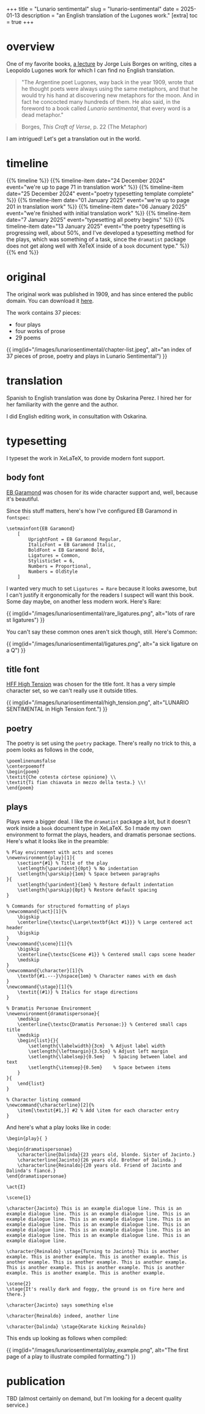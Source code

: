 +++
title = "Lunario sentimental"
slug = "lunario-sentimental"
date = 2025-01-13
description = "an English translation of the Lugones work."
[extra]
  toc = true
+++

# overview
One of my favorite books, [a lecture](https://nnix.com/reading/this-craft-of-verse/) by Jorge Luis Borges on writing, cites a Leopoldo Lugones work for which I can find no English translation.

> "The Argentine poet Lugones, way back in the year 1909, wrote that he thought poets were always using the same metaphors, and that he would try his hand at discovering new metaphors for the moon. And in fact he concocted many hundreds of them. He also said, in the foreword to a book called _Lunario sentimental_, that every word is a dead metaphor."

> Borges, _This Craft of Verse_, p. 22 (The Metaphor)

I am intrigued! Let's get a translation out in the world.

# timeline
{{% timeline %}}
    {{% timeline-item date="24 December 2024" event="we're up to page 71 in translation work" %}}
    {{% timeline-item date="25 December 2024" event="poetry typesetting template complete" %}}
    {{% timeline-item date="01 January 2025" event="we're up to page 201 in translation work" %}}
    {{% timeline-item date="06 January 2025" event="we're finished with initial translation work" %}}
    {{% timeline-item date="7 January 2025" event="typesetting all poetry begins" %}}
    {{% timeline-item date="13 January 2025" event="the poetry typesetting is progressing well, about 50%, and I've developed a typesetting method for the plays, which was something of a task, since the `dramatist` package does not get along well with XeTeX inside of a `book` document type." %}}
{{% end %}}


# original
The original work was published in 1909, and has since entered the public domain. You can download it [here](https://nnix.com/images/lunariosentimental/lunario_sentimental_original.pdf).

The work contains 37 pieces:
- four plays
- four works of prose
- 29 poems

{{ img(id="/images/lunariosentimental/chapter-list.jpeg", alt="an index of 37 pieces of prose, poetry and plays in Lunario Sentimental") }}

# translation
Spanish to English translation was done by Oskarina Perez. I hired her for her familiarity with the genre and the author.

I did English editing work, in consultation with Oskarina.

# typesetting
I typeset the work in XeLaTeX, to provide modern font support.

## body font
[EB Garamond](https://en.wikipedia.org/wiki/EB_Garamond) was chosen for its wide character support and, well, because it's beautiful.

Since this stuff matters, here's how I've configured EB Garamond in `fontspec`:
```
\setmainfont{EB Garamond}
    [
        UprightFont = EB Garamond Regular,
        ItalicFont = EB Garamond Italic,
        BoldFont = EB Garamond Bold,
        Ligatures = Common,
        StylisticSet = 6,
        Numbers = Proportional,
        Numbers = OldStyle
    ]
```
I wanted very much to set `Ligatures = Rare` because it looks awesome, but I can't justify it ergonomically for the readers I suspect will want this book. Some day maybe, on another less modern work. Here's Rare:

{{ img(id="/images/lunariosentimental/rare_ligatures.png", alt="lots of rare st ligatures") }}

You can't say these common ones aren't sick though, still. Here's Common:

{{ img(id="/images/lunariosentimental/ligatures.png", alt="a sick ligature on a Q") }}

## title font
[HFF High Tension](https://www.dafont.com/hff-high-tension.font) was chosen for the title font. It has a very simple character set, so we can't really use it outside titles.

{{ img(id="/images/lunariosentimental/high_tension.png", alt="LUNARIO SENTIMENTAL in High Tension font.") }}

## poetry
The poetry is set using the `poetry` package. There's really no trick to this, a poem looks as follows in the code,

```
\poemlinenumsfalse
\centerpoemoff
\begin{poem}
\textit{Che cotesta córtese opinione} \\
\textit{Ti fian chiavata in mezzo della testa.} \\!
\end{poem}
```

## plays
Plays were a bigger deal. I like the `dramatist` package a lot, but it doesn't work inside a `book` document type in XeLaTeX. So I made my own environment to format the plays, headers, and dramatis personae sections. Here's what it looks like in the preamble:
```
% Play environment with acts and scenes
\newenvironment{play}[1]{
    \section*{#1} % Title of the play
    \setlength{\parindent}{0pt} % No indentation
    \setlength{\parskip}{1em} % Space between paragraphs
}{
    \setlength{\parindent}{1em} % Restore default indentation
    \setlength{\parskip}{0pt} % Restore default spacing
}

% Commands for structured formatting of plays
\newcommand{\act}[1]{%
    \bigskip
    \centerline{\textsc{\Large\textbf{Act #1}}} % Large centered act header
    \bigskip
}
\newcommand{\scene}[1]{%
    \bigskip
    \centerline{\textsc{Scene #1}} % Centered small caps scene header
    \medskip
}
\newcommand{\character}[1]{%
    \textbf{#1.---}\hspace{1em} % Character names with em dash
}
\newcommand{\stage}[1]{%
    \textit{(#1)} % Italics for stage directions
}

% Dramatis Personae Environment
\newenvironment{dramatispersonae}{
    \medskip
    \centerline{\textsc{Dramatis Personae:}} % Centered small caps title
    \medskip
    \begin{list}{}{
        \setlength{\labelwidth}{3cm}  % Adjust label width
        \setlength{\leftmargin}{3.5cm} % Adjust left margin
        \setlength{\labelsep}{0.5em}   % Spacing between label and text
        \setlength{\itemsep}{0.5em}    % Space between items
    }
}{
    \end{list}
}

% Character listing command
\newcommand{\characterline}[2]{%
    \item[\textit{#1,}] #2 % Add \item for each character entry
}
```

And here's what a play looks like in code:
```
\begin{play}{ }

\begin{dramatispersonae}
    \characterline{Dalinda}{23 years old, blonde. Sister of Jacinto.}
    \characterline{Jacinto}{26 years old. Brother of Dalinda.}
    \characterline{Reinaldo}{20 years old. Friend of Jacinto and Dalinda's fiancé.}
\end{dramatispersonae}

\act{I}

\scene{1}

\character{Jacinto} This is an example dialogue line. This is an example dialogue line. This is an example dialogue line. This is an example dialogue line. This is an example dialogue line. This is an example dialogue line. This is an example dialogue line. This is an example dialogue line. This is an example dialogue line. This is an example dialogue line. This is an example dialogue line. This is an example dialogue line.

\character{Reinaldo} \stage{Turning to Jacinto} This is another example. This is another example. This is another example. This is another example. This is another example. This is another example. This is another example. This is another example. This is another example. This is another example. This is another example.

\scene{2}
\stage{It's really dark and foggy, the ground is on fire here and there.}

\character{Jacinto} says something else

\character{Reinaldo} indeed, another line

\character{Dalinda} \stage{Karate kicking Reinaldo}
```

This ends up looking as follows when compiled:

{{ img(id="/images/lunariosentimental/play_example.png", alt="The first page of a play to illustrate compiled formatting.") }}

# publication
TBD (almost certainly on demand, but I'm looking for a decent quality service.)